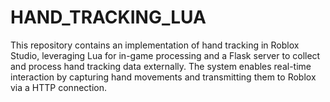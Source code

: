 # HAND_TRACKING_LUA
This repository contains an implementation of hand tracking in Roblox Studio, leveraging Lua for in-game processing and a Flask server to collect and process hand tracking data externally. The system enables real-time interaction by capturing hand movements and transmitting them to Roblox via a HTTP connection.
